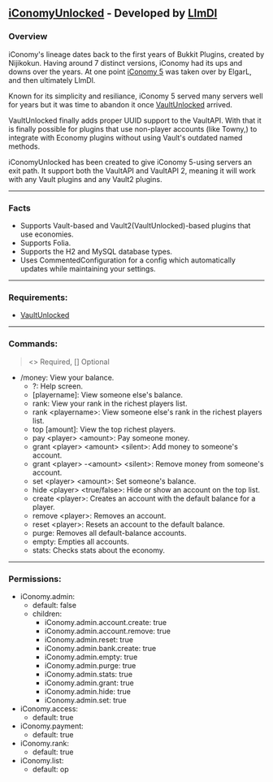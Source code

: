 ## [iConomyUnlocked](https://github.com/LlmDl/iConomyUnlocked) - Developed by [LlmDl](https://github.com/LlmDl)

### Overview

iConomy's lineage dates back to the first years of Bukkit Plugins, created by Nijikokun. Having around 7 distinct versions, iConomy had its ups and downs over the years. At one point [iConomy 5](https://github.com/iconomy5legacy/iConomy) was taken over by ElgarL, and then ultimately LlmDl.

Known for its simplicity and resiliance, iConomy 5 served many servers well for years but it was time to abandon it once [VaultUnlocked](https://github.com/TheNewEconomy/VaultUnlocked) arrived.

VaultUnlocked finally adds proper UUID support to the VaultAPI. With that it is finally possible for plugins that use non-player accounts (like Towny,) to integrate with Economy plugins without using Vault's outdated named methods.

iConomyUnlocked has been created to give iConomy 5-using servers an exit path. It support both the VaultAPI and VaultAPI 2, meaning it will work with any Vault plugins and any Vault2 plugins.

----
### Facts

- Supports Vault-based and Vault2(VaultUnlocked)-based plugins that use economies.
- Supports Folia.
- Supports the H2 and MySQL database types.
- Uses CommentedConfiguration for a config which automatically updates while maintaining your settings.

----
### Requirements:

- [VaultUnlocked](https://github.com/TheNewEconomy/VaultUnlocked)

----
### Commands:

> <> Required, [] Optional

- /money: View your balance.
  - ?: Help screen.
  - [playername]: View someone else's balance.
  - rank: View your rank in the richest players list.
  - rank \<playername>: View someone else's rank in the richest players list.
  - top [amount]: View the top richest players.
  - pay \<player> \<amount>: Pay someone money.
  - grant \<player> \<amount> \<silent>: Add money to someone's account.
  - grant \<player> -\<amount> \<silent>: Remove money from someone's account.
  - set \<player> \<amount>: Set someone's balance.
  - hide \<player> \<true/false>: Hide or show an account on the top list.
  - create \<player>: Creates an account with the default balance for a player.
  - remove \<player>: Removes an account.
  - reset \<player>: Resets an account to the default balance.
  - purge: Removes all default-balance accounts.
  - empty: Empties all accounts.
  - stats: Checks stats about the economy.

----
### Permissions:

  - iConomy.admin:
    - default: false
    - children:
      - iConomy.admin.account.create: true
      - iConomy.admin.account.remove: true
      - iConomy.admin.reset: true
      - iConomy.admin.bank.create: true
      - iConomy.admin.empty: true
      - iConomy.admin.purge: true
      - iConomy.admin.stats: true
      - iConomy.admin.grant: true
      - iConomy.admin.hide: true
      - iConomy.admin.set: true
  - iConomy.access:
    - default: true
  - iConomy.payment:
    - default: true
  - iConomy.rank:
    - default: true
  - iConomy.list:
    - default: op
